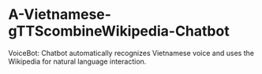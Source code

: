 # A-Vietnamese-gTTScombineWikipedia-Chatbot
VoiceBot: Chatbot automatically recognizes Vietnamese voice and uses the Wikipedia for natural language interaction.
